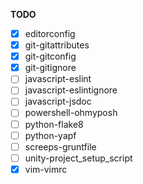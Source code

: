 **TODO**
* [x] editorconfig
* [x] git-gitattributes
* [x] git-gitconfig
* [x] git-gitignore
* [ ] javascript-eslint
* [ ] javascript-eslintignore
* [ ] javascript-jsdoc
* [ ] powershell-ohmyposh
* [ ] python-flake8
* [ ] python-yapf
* [ ] screeps-gruntfile
* [ ] unity-project_setup_script
* [x] vim-vimrc
